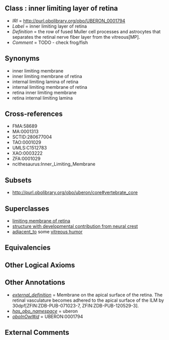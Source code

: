 
## Class : inner limiting layer of retina

 * *IRI* = http://purl.obolibrary.org/obo/UBERON_0001794
 * *Label* = inner limiting layer of retina
 * *Definition* = the row of fused Muller cell processes and astrocytes that separates the retinal nerve fiber layer from the vitreous[MP].
 * *Comment* = TODO - check frog/fish

## Synonyms

 * inner limiting membrane
 * inner limiting membrane of retina
 * internal limiting lamina of retina
 * internal limiting membrane of retina
 * retina inner limiting membrane
 * retina internal limiting lamina

## Cross-references

 * FMA:58689
 * MA:0001313
 * SCTID:280677004
 * TAO:0001029
 * UMLS:C1512783
 * XAO:0003222
 * ZFA:0001029
 * ncithesaurus:Inner_Limiting_Membrane

## Subsets

 * http://purl.obolibrary.org/obo/uberon/core#vertebrate_core

## Superclasses

 * [limiting membrane of retina](../../UBERON/19/UBERON_0007619.md)
 * [structure with developmental contribution from neural crest](../../UBERON/14/UBERON_0010314.md)
 * [adjacent_to](../../RO/20/RO_0002220.md) some [vitreous humor](../../UBERON/97/UBERON_0001797.md)

## Equivalencies


## Other Logical Axioms


## Other Annotations

 * *[external_definition](../../UBPROP/01/UBPROP_0000001.md)* = Membrane on the apical surface of the retina.  The retinal vasculature becomes adhered to the apical surface of the ILM by 30dpf[ZFIN:ZDB-PUB-071023-7, ZFIN:ZDB-PUB-120529-3].
 * *[has_obo_namespace](../../ce/oboInOwl#hasOBONamespace.md)* = uberon
 * *[oboInOwl#id](../../id/oboInOwl#id.md)* = UBERON:0001794

## External Comments

